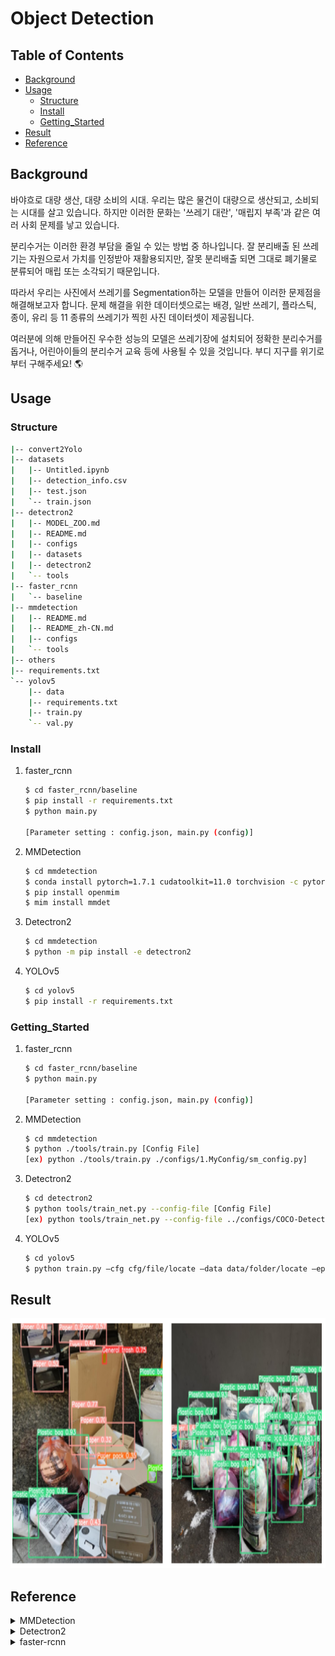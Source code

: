 # Object Detection

## Table of Contents

- [Background](#background)
- [Usage](#usage)
  - [Structure](#structure)
  - [Install](#install)
  - [Getting_Started](#getting_started)
- [Result](#result)
- [Reference](#reference)

## Background

바야흐로 대량 생산, 대량 소비의 시대. 우리는 많은 물건이 대량으로 생산되고, 소비되는 시대를 살고 있습니다. 하지만 이러한 문화는 '쓰레기 대란', '매립지 부족'과 같은 여러 사회 문제를 낳고 있습니다.

분리수거는 이러한 환경 부담을 줄일 수 있는 방법 중 하나입니다. 잘 분리배출 된 쓰레기는 자원으로서 가치를 인정받아 재활용되지만, 잘못 분리배출 되면 그대로 폐기물로 분류되어 매립 또는 소각되기 때문입니다.

따라서 우리는 사진에서 쓰레기를 Segmentation하는 모델을 만들어 이러한 문제점을 해결해보고자 합니다. 문제 해결을 위한 데이터셋으로는 배경, 일반 쓰레기, 플라스틱, 종이, 유리 등 11 종류의 쓰레기가 찍힌 사진 데이터셋이 제공됩니다.

여러분에 의해 만들어진 우수한 성능의 모델은 쓰레기장에 설치되어 정확한 분리수거를 돕거나, 어린아이들의 분리수거 교육 등에 사용될 수 있을 것입니다. 부디 지구를 위기로부터 구해주세요! 🌎

## Usage
### Structure

```sh
|-- convert2Yolo
|-- datasets
|   |-- Untitled.ipynb
|   |-- detection_info.csv
|   |-- test.json
|   `-- train.json
|-- detectron2
|   |-- MODEL_ZOO.md
|   |-- README.md
|   |-- configs
|   |-- datasets
|   |-- detectron2
|   `-- tools
|-- faster_rcnn
|   `-- baseline
|-- mmdetection
|   |-- README.md
|   |-- README_zh-CN.md
|   |-- configs
|   `-- tools
|-- others
|-- requirements.txt
`-- yolov5
    |-- data
    |-- requirements.txt
    |-- train.py
    `-- val.py
```


### Install

1. faster_rcnn
    ```sh
    $ cd faster_rcnn/baseline
    $ pip install -r requirements.txt
    $ python main.py

    [Parameter setting : config.json, main.py (config)]
    ```
2. MMDetection
    ```sh
    $ cd mmdetection
    $ conda install pytorch=1.7.1 cudatoolkit=11.0 torchvision -c pytorch
    $ pip install openmim
    $ mim install mmdet
    ```

3. Detectron2
    ```sh
    $ cd mmdetection
    $ python -m pip install -e detectron2
    ```

4. YOLOv5
    ```sh
    $ cd yolov5
    $ pip install -r requirements.txt
    ```

### Getting_Started
1. faster_rcnn
    ```sh
    $ cd faster_rcnn/baseline
    $ python main.py

    [Parameter setting : config.json, main.py (config)]
    ```
2. MMDetection
    ```sh
    $ cd mmdetection
    $ python ./tools/train.py [Config File]
    [ex) python ./tools/train.py ./configs/1.MyConfig/sm_config.py]

    ```
3. Detectron2
    ```sh
    $ cd detectron2
    $ python tools/train_net.py --config-file [Config File]
    [ex) python tools/train_net.py --config-file ../configs/COCO-Detection/faster_rcnn_R_101_FPN_3x.yaml]
    ```

4. YOLOv5
    ```sh
    $ cd yolov5
    $ python train.py —cfg cfg/file/locate —data data/folder/locate —epochs 500 —batch_size 32
    ```

## Result

<img src="https://github.com/boostcampaitech2/object-detection-level2-cv-15/blob/master/results/img1.png" width="800px" height="400px"></img><br/>

## Reference

<details>
  <summary>MMDetection</summary>

- MMDetection
  ```
  @article{mmdetection,
    title   = {{MMDetection}: Open MMLab Detection Toolbox and Benchmark},
    author  = {Chen, Kai and Wang, Jiaqi and Pang, Jiangmiao and Cao, Yuhang and
              Xiong, Yu and Li, Xiaoxiao and Sun, Shuyang and Feng, Wansen and
              Liu, Ziwei and Xu, Jiarui and Zhang, Zheng and Cheng, Dazhi and
              Zhu, Chenchen and Cheng, Tianheng and Zhao, Qijie and Li, Buyu and
              Lu, Xin and Zhu, Rui and Wu, Yue and Dai, Jifeng and Wang, Jingdong
              and Shi, Jianping and Ouyang, Wanli and Loy, Chen Change and Lin, Dahua},
    journal= {arXiv preprint arXiv:1906.07155},
    year={2019}
  }
  ```

- DETR
  ```BibTeX
  @inproceedings{detr,
    author    = {Nicolas Carion and
                Francisco Massa and
                Gabriel Synnaeve and
                Nicolas Usunier and
                Alexander Kirillov and
                Sergey Zagoruyko},
    title     = {End-to-End Object Detection with Transformers},
    booktitle = {ECCV},
    year      = {2020}
  }
  ```

- Swin Transformer
  ```latex
  @article{liu2021Swin,
    title={Swin Transformer: Hierarchical Vision Transformer using Shifted Windows},
    author={Liu, Ze and Lin, Yutong and Cao, Yue and Hu, Han and Wei, Yixuan and Zhang, Zheng and Lin, Stephen and Guo, Baining},
    journal={arXiv preprint arXiv:2103.14030},
    year={2021}
  }
  ```

- MaskRCNN
  ```latex
  @article{He_2017,
    title={Mask R-CNN},
    journal={2017 IEEE International Conference on Computer Vision (ICCV)},
    publisher={IEEE},
    author={He, Kaiming and Gkioxari, Georgia and Dollar, Piotr and Girshick, Ross},
    year={2017},
    month={Oct}
  }
  ```

- YOLOv5 reference [https://github.com/ultralytics/yolov5](https://github.com/ultralytics/yolov5)

</details>

<details>
  <summary>Detectron2</summary>

- Detectron2
  ```BibTeX
  @misc{wu2019detectron2,
    author =       {Yuxin Wu and Alexander Kirillov and Francisco Massa and
                    Wan-Yen Lo and Ross Girshick},
    title =        {Detectron2},
    howpublished = {\url{https://github.com/facebookresearch/detectron2}},
    year =         {2019}
  }
  ```

- Cascade R-CNN
  ```latex
  @article{Cai_2019,
    title={Cascade R-CNN: High Quality Object Detection and Instance Segmentation},
    ISSN={1939-3539},
    url={http://dx.doi.org/10.1109/tpami.2019.2956516},
    DOI={10.1109/tpami.2019.2956516},
    journal={IEEE Transactions on Pattern Analysis and Machine Intelligence},
    publisher={Institute of Electrical and Electronics Engineers (IEEE)},
    author={Cai, Zhaowei and Vasconcelos, Nuno},
    year={2019},
    pages={1–1}
  }
  ```
</details>

<details>
  <summary>faster-rcnn</summary>
  
- Faster-RCNN's reference in [torchvision.models.detection.fasterrcnn_resnet50_fpn](https://pytorch.org/vision/stable/_modules/torchvision/models/detection/faster_rcnn.html#fasterrcnn_resnet50_fpn)

- RetinaNet's reference in [torchvision.models.detection.retinanet_resnet50_fpn](https://pytorch.org/vision/stable/_modules/torchvision/models/detection/retinanet.html#retinanet_resnet50_fpn)

</details>

